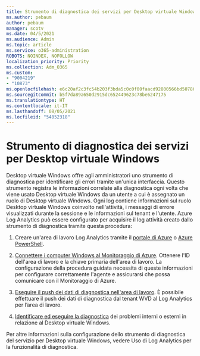 ```yaml
---
title: Strumento di diagnostica dei servizi per Desktop virtuale Windows
ms.author: pebaum
author: pebaum
manager: scotv
ms.date: 04/5/2021
ms.audience: Admin
ms.topic: article
ms.service: o365-administration
ROBOTS: NOINDEX, NOFOLLOW
localization_priority: Priority
ms.collection: Adm_O365
ms.custom:
- "9004219"
- "10873"
ms.openlocfilehash: e6c20af2c3fc54b203f3bda5c0c0f00faacd92800566bd507867c4e9fe4a23f1
ms.sourcegitcommit: b5f7da89a650d2915dc652449623c78be6247175
ms.translationtype: HT
ms.contentlocale: it-IT
ms.lasthandoff: 08/05/2021
ms.locfileid: "54052318"
---
```

# <a name="service-diagnostics-tool-for-windows-virtual-desktop"></a>Strumento di diagnostica dei servizi per Desktop virtuale Windows

Desktop virtuale Windows offre agli amministratori uno strumento di diagnostica per identificare gli errori tramite un'unica interfaccia. Questo strumento registra le informazioni correlate alla diagnostica ogni volta che viene usato Desktop virtuale Windows da un utente a cui è assegnato un ruolo di Desktop virtuale Windows. Ogni log contiene informazioni sul ruolo Desktop virtuale Windows coinvolto nell'attività, i messaggi di errore visualizzati durante la sessione e le informazioni sul tenant e l'utente. Azure Log Analytics può essere configurato per acquisire il log attività creato dallo strumento di diagnostica tramite questa procedura:

1. Creare un'area di lavoro Log Analytics tramite il [portale di Azure](https://go.microsoft.com/fwlink/?linkid=2129500) o [Azure PowerShell](https://go.microsoft.com/fwlink/?linkid=2129501).

1. [Connettere i computer Windows al Monitoraggio di Azure](https://go.microsoft.com/fwlink/?linkid=2129913). Ottenere l'ID dell'area di lavoro e la chiave primaria dell'area di lavoro. La configurazione della procedura guidata necessita di queste informazioni per configurare correttamente l'agente e assicurarsi che possa comunicare con il Monitoraggio di Azure.

1. [Eseguire il push dei dati di diagnostica nell'area di lavoro](https://go.microsoft.com/fwlink/?linkid=2128284). È possibile effettuare il push dei dati di diagnostica dal tenant WVD al Log Analytics per l’area di lavoro.

1. [Identificare ed eseguire la diagnostica](https://docs.microsoft.com/azure/virtual-desktop/diagnostics-role-service#diagnose-issues-with-powershell) dei problemi interni o esterni in relazione al Desktop virtuale Windows.

Per altre informazioni sulla configurazione dello strumento di diagnostica del servizio per Desktop virtuale Windows, vedere Uso di Log Analytics per la funzionalità di diagnostica.